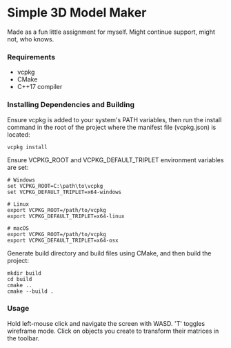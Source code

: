 # Simple 3D Model Maker

Made as a fun little assignment for myself. Might continue support, might not, who knows.

### Requirements

- vcpkg
- CMake
- C++17 compiler

### Installing Dependencies and Building

Ensure vcpkg is added to your system's PATH variables, then run the install command in the root of the project where the manifest file (vcpkg.json) is located:

```
vcpkg install
```

Ensure VCPKG_ROOT and VCPKG_DEFAULT_TRIPLET environment variables are set:

```
# Windows
set VCPKG_ROOT=C:\path\to\vcpkg
set VCPKG_DEFAULT_TRIPLET=x64-windows

# Linux
export VCPKG_ROOT=/path/to/vcpkg
export VCPKG_DEFAULT_TRIPLET=x64-linux

# macOS
export VCPKG_ROOT=/path/to/vcpkg
export VCPKG_DEFAULT_TRIPLET=x64-osx
```

Generate build directory and build files using CMake, and then build the project:
```
mkdir build
cd build
cmake ..
cmake --build .
```

### Usage

Hold left-mouse click and navigate the screen with WASD.
'T' toggles wireframe mode.
Click on objects you create to transform their matrices in the toolbar.